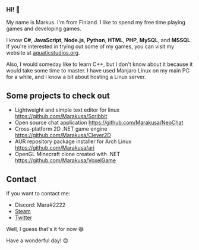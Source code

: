 ### Hi! 👋

My name is Markus. I'm from Finland. I like to spend my free time playing games and developing games.

I know **C#**, **JavaScript**, **Node.js**, **Python**, **HTML**, **PHP**, **MySQL**, and **MSSQL**. If you're interested in trying out some of my games, you can visit my website at [aquaticstudios.org](https://aquaticstudios.org).

Also, I would someday like to learn C++, but I don't know about it because it would take some time to master.
I have used Manjaro Linux on my main PC for a while, and I know a bit about hosting a Linux server.

## Some projects to check out
- Lightweight and simple text editor for linux https://github.com/Marakusa/Scribbit
- Open source chat application https://github.com/Marakusa/NeoChat
- Cross-platform 2D .NET game engine https://github.com/Marakusa/Clever2D
- AUR repository package installer for Arch Linux https://github.com/Marakusa/ari
- OpenGL Minecraft clone created with .NET https://github.com/Marakusa/VoxelGame

## Contact
If you want to contact me:
- Discord: Mara#2222
- [Steam](https://steamcommunity.com/id/Marakusa/)
- [Twitter](https://twitter.com/Marakusa_)


Well, I guess that's it for now 😄

Have a wonderful day! 😊

